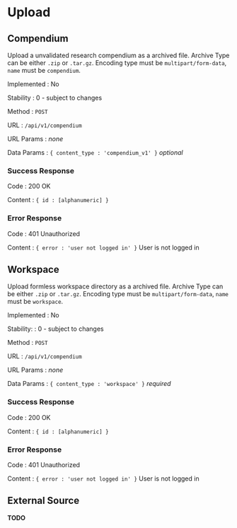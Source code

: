 # Upload

## Compendium

Upload a unvalidated research compendium as a archived file. Archive Type can be
either `.zip` or `.tar.gz`. Encoding type must be `multipart/form-data`, `name`
must be `compendium`.

Implemented
: No

Stability
: 0 - subject to changes

Method
: `POST`

URL
: `/api/v1/compendium`

URL Params
: _none_

Data Params
: `{ content_type : 'compendium_v1' }` _optional_

### Success Response

Code
: 200 OK

Content
: `{ id : [alphanumeric] }`

### Error Response

Code
: 401 Unauthorized

Content
: `{ error : 'user not logged in' }`
     User is not logged in

## Workspace

Upload formless workspace directory as a archived file. Archive Type can be
either `.zip` or `.tar.gz`. Encoding type must be `multipart/form-data`, `name`
must be `workspace`.

Implemented
: No

Stability:
: 0 - subject to changes

Method
: `POST`

URL
: `/api/v1/compendium`

URL Params
: _none_

Data Params
: `{ content_type : 'workspace' }` _required_

### Success Response

Code
: 200 OK

Content
: `{ id : [alphanumeric] }`

### Error Response

Code
: 401 Unauthorized

Content
: `{ error : 'user not logged in' }`
   User is not logged in

## External Source

__TODO__
